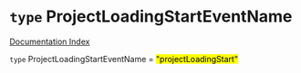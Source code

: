 # `type` ProjectLoadingStartEventName

[Documentation Index](../README.md)

`type` ProjectLoadingStartEventName = <mark>"projectLoadingStart"</mark>